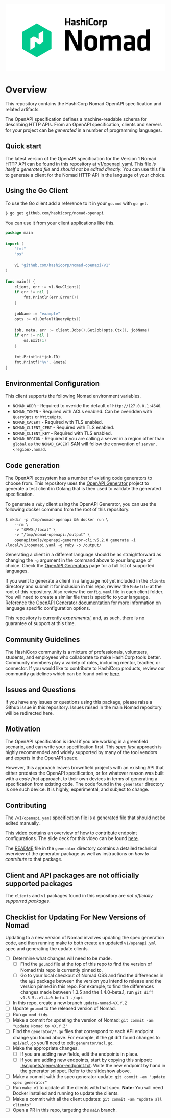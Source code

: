 <p align="center" style="text-align:center;">
  <a href="https://nomadproject.io">
    <img alt="HashiCorp Nomad logo" src="https://github.com/hashicorp/nomad/blob/c52741ae1bca0f1ea0bcbd31fc7e9f64df7632f2/website/public/img/logo-hashicorp.svg" width="500" />
  </a>
</p>

# Overview

This repository contains the HashiCorp Nomad OpenAPI specification and related artifacts.

The OpenAPI specification defines a machine-readable schema for describing HTTP APIs.
From an OpenAPI specification, clients and servers for your project can be
_generated_ in a number of programming languages.

## Quick start

The latest version of the OpenAPI specification for the Version 1 Nomad HTTP API
can be found in this repository at [v1/openapi.yaml](https://github.com/hashicorp/nomad-openapi/blob/main/v1/openapi.yaml).
This file _is itself a generated file_ and _should not be edited directly_. You can
use this file to generate a client for the Nomad HTTP API in the language of your
choice.

## Using the Go Client

To use the Go client add a reference to it in your `go.mod` with `go get`.

```shell
$ go get github.com/hashicorp/nomad-openapi
```

You can use it from your client applications like this.

```go
package main

import (
	"fmt"
	"os"

	v1 "github.com/hashicorp/nomad-openapi/v1"
)

func main() {
	client, err := v1.NewClient()
	if err != nil {
		fmt.Println(err.Error())
	}

	jobName := "example"
	opts := v1.DefaultQueryOpts()

	job, meta, err := client.Jobs().GetJob(opts.Ctx(), jobName)
	if err != nil {
		os.Exit(1)
	}

	fmt.Println(*job.ID)
	fmt.Printf("%v", &meta)
}
```

## Environmental Configuration

This client supports the following Nomad environment variables.

- `NOMAD_ADDR` - Required to overide the default of `http://127.0.0.1:4646`.
- `NOMAD_TOKEN` - Required with ACLs enabled. Can be overidden with `QueryOpts` or `WriteOpts`.
- `NOMAD_CACERT` - Required with TLS enabled.
- `NOMAD_CLIENT_CERT` - Required with TLS enabled.
- `NOMAD_CLIENT_KEY` - Required with TLS enabled.
- `NOMAD_REGION` - Required if you are calling a server in a region other than
  `global` as the `NOMAD_CACERT` SAN will follow the convention of `server.<region>.nomad`.

## Code generation
The OpenAPI ecosystem has a number of existing code generators to choose from.
This repository uses the [OpenAPI Generator](https://openapi-generator.tech/)
project to generate a test client in Golang that is then used to validate the
generated specification.

To generate a `ruby` client using the OpenAPI Generator, you can use the following
docker command from the root of this repository.

```shell
$ mkdir -p /tmp/nomad-openapi && docker run \
	--rm \
	-v "$PWD:/local" \
	-v "/tmp/nomad-openapi:/output" \
	openapitools/openapi-generator-cli:v5.2.0 generate -i /local/v1/openapi.yaml -g ruby -o /output/
```

Generating a client in a different language should be as straightforward as
changing the `-g` argument in the command above to your language of choice. Check
the [OpenAPI Generators](https://openapi-generator.tech/docs/generators) page
for a full list of supported languages.

If you want to generate a client in a language not yet included in the `clients`
directory and submit it for inclusion in this repo, review the `Makefile` at the
root of this repository. Also review the `config.yaml` file in each client folder.
You will need to create a similar file that is specific to your language. Reference
the [OpenAPI Generator documentation](https://openapi-generator.tech/docs/configuration)
for more information on language specific configuration options.

This repository is currently _experimental_, and, as such, there is no guarantee
of support at this time.

## Community Guidelines

The HashiCorp community is a mixture of professionals, volunteers, students, and
employees who collaborate to make HashiCorp tools better. Community members play
a variety of roles, including mentor, teacher, or connector. If you would like to
contribute to HashiCorp products, review our community guidelines which can be
found online [here](https://www.hashicorp.com/community-guidelines).

## Issues and Questions

If you have any issues or questions using this package, please raise a Github issue
in this repository. Issues raised in the main Nomad repository will be redirected
here.

## Motivation

The OpenAPI specification is ideal if you are working in a greenfield scenario, and can
write your specification first. This _spec first_ approach is highly recommended and
widely supported by many of the tool vendors and experts in the OpenAPI space.

However, this approach leaves brownfield projects with an existing API that either
predates the OpenAPI specification, or for whatever reason was built with a _code first_
approach, to their own devices in terms of generating a specification from existing
code. The code found in the `generator` directory is one such device. It is highly,
experimental, and subject to change.

## Contributing

The `/v1/openapi.yaml` specification file is a generated file that should not be
edited manually.

This [video](https://youtu.be/x1AZbXiUENU) contains an overview of how to
contribute endpoint configurations. The slide deck for this video can be found
[here](https://docs.google.com/presentation/d/1h4OOjPFOHbDJsbtuQZRYDjotyBH1YZs7V8L7qmEjRXc/edit#slide=id.gf24f7d4584_1_20).

The [README](https://github.com/hashicorp/nomad-openapi/blob/main/generator/README.md)
file in the `generator` directory contains a detailed technical overview of the
generator package as well as instructions on _how to contribute_ to that package.

## Client and API packages are not officially supported packages

The `clients` and `v1` packages found in this repository are _not officially supported packages_.

## Checklist for Updating For New Versions of Nomad

Updating to a new version of Nomad involves updating the spec generation code, and then running make to both create an updated `v1/openapi.yml` spec and generating the update clients.

- [ ] Determine what changes will need to be made.
  - [ ] Find the `go.mod` file at the top of this repo to find the version of Nomad this repo is currently pinned to.
  - [ ] Go to your local checkout of Nomad OSS and find the differences in the `api` package between the version you intend to release and the version pinned in this repo. For example, to find the differences changes made between 1.3.5 and the 1.4.0-beta.1, run `git diff v1.3.5..v1.4.0-beta.1 ./api`.
- [ ] In this repo, create a new branch `update-nomad-vX.Y.Z`
- [ ] Update `go.mod` to the released version of Nomad.
- [ ] Run `go mod tidy`.
- [ ] Make a commit for updating the version of Nomad: `git commit -am "update Nomad to vX.Y.Z"`
- [ ] Find the `generator/*.go` files that correspond to each API endpoint change you found above. For example, if the git diff found changes to `api/acl.go` you'll need to edit `generator/acl.go`.
- [ ] Make the appropriate changes.
  - [ ] If you are adding new fields, edit the endpoints in place.
  - [ ] If you are adding new endpoints, start by copying this snippet: [./snippets/generator-endpoint.txt](https://github.com/hashicorp/nomad-openapi/blob/main/snippets/generator-endpoint.txt). Write the new endpoint by hand in the generator snippet. Refer to the slideshow above.
- [ ] Make a commit with the spec generator update: `git commit -am "update spec generator"`
- [ ] Run `make v1` to update all the clients with that spec. **Note:** You will need Docker installed and running to update the clients.
- [ ] Make a commit with all the client updates: `git commit -am "update all clients"`
- [ ] Open a PR in this repo, targeting the `main` branch.
